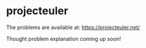 # projecteuler

The problems are available at: https://projecteuler.net/

Thought problem explanation coming up soon!
